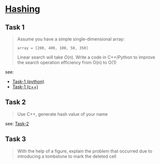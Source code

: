 # [Hashing](https://github.com/d-khan/dslabs/blob/8214da88d1009266cf3a6d4fc51cf19eac19160a/intro/hashing.md)

## Task 1

> Assume you have a simple single-dimensional array:
>
> `array = [200, 400, 100, 50, 350]`
>
> Linear search will take $O(n)$. Write a code in C++/Python to improve the
> search operation efficiency from O(n) to O(1)

see:

- [Task-1 (python)](task-1.py)
- [Task-1 (c++)](task-1.cpp)

## Task 2

> Use C++, generate hash value of your name

see: [Task-2](task-2.cpp)

## Task 3

> With the help of a figure, explain the problem that occurred due to
> introducing a tombstone to mark the deleted cell
